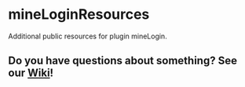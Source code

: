 # mineLoginResources
Additional public resources for plugin mineLogin.

## Do you have questions about something? See our [Wiki](https://github.com/mineCodesDevelopment/mineLoginResources/wiki/Setup)!
